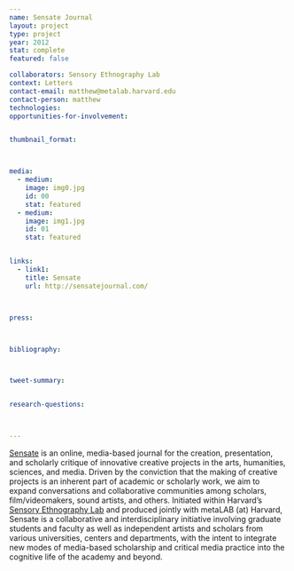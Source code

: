 ```yaml
---
name: Sensate Journal
layout: project
type: project
year: 2012
stat: complete
featured: false

collaborators: Sensory Ethnography Lab
context: Letters
contact-email: matthew@metalab.harvard.edu
contact-person: matthew
technologies: 
opportunities-for-involvement: 


thumbnail_format:



media:
  - medium:
    image: img0.jpg
    id: 00
    stat: featured
  - medium:
    image: img1.jpg
    id: 01
    stat: featured


links:
  - link1: 
    title: Sensate
    url: http://sensatejournal.com/



press:



bibliography:



tweet-summary:


research-questions:



---
```


[Sensate](http://sensatejournal.com/) is an online, media-based journal for the creation, presentation, and scholarly critique of innovative creative projects in the arts, humanities, sciences, and media. Driven by the conviction that the making of creative projects is an inherent part of academic or scholarly work, we aim to expand conversations and collaborative communities among scholars, film/videomakers, sound artists, and others. Initiated within Harvard’s [Sensory Ethnography Lab](http://sel.fas.harvard.edu/) and produced jointly with metaLAB (at) Harvard, Sensate is a collaborative and interdisciplinary initiative involving graduate students and faculty as well as independent artists and scholars from various universities, centers and departments, with the intent to integrate new modes of media-based scholarship and critical media practice into the cognitive life of the academy and beyond.


